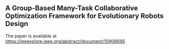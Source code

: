 ## A Group-Based Many-Task Collaborative Optimization Framework for Evolutionary Robots Design

The paper is available at https://ieeexplore.ieee.org/abstract/document/10908695
